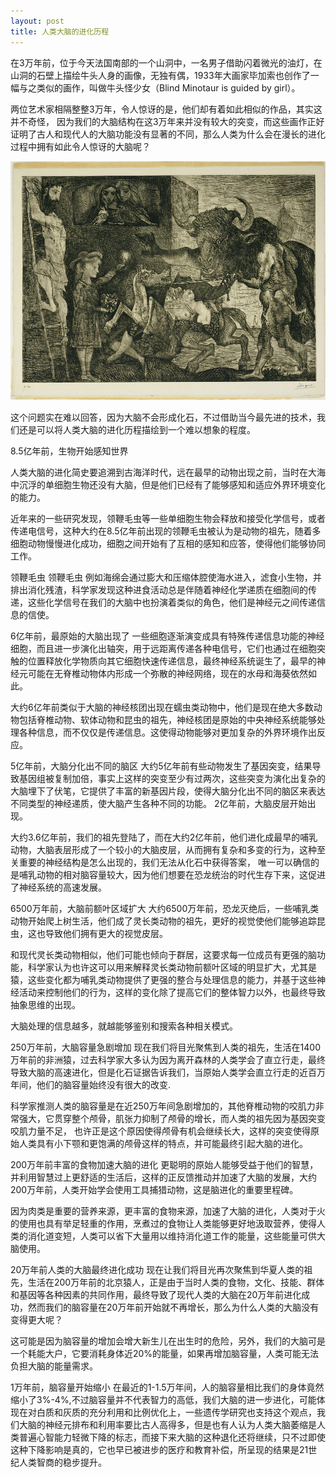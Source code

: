 ```yaml
---
layout: post
title: 人类大脑的进化历程
---
```

在3万年前，位于今天法国南部的一个山洞中，一名男子借助闪着微光的油灯，在山洞的石壁上描绘牛头人身的画像，无独有偶，1933年大画家毕加索也创作了一幅与之类似的画作，叫做牛头怪少女（Blind Minotaur is guided by girl）。

两位艺术家相隔整整3万年，令人惊讶的是，他们却有着如此相似的作品，其实这并不奇怪， 因为我们的大脑结构在这3万年来并没有较大的突变，而这些画作正好证明了古人和现代人的大脑功能没有显著的不同，那么人类为什么会在漫长的进化过程中拥有如此令人惊讶的大脑呢？

![](my_pics/blind-Minotaur-is-guided-by-girl.jpg)

这个问题实在难以回答，因为大脑不会形成化石，不过借助当今最先进的技术，我们还是可以将人类大脑的进化历程描绘到一个难以想象的程度。

8.5亿年前，生物开始感知世界

人类大脑的进化简史要追溯到古海洋时代，远在最早的动物出现之前，当时在大海中沉浮的单细胞生物还没有大脑，但是他们已经有了能够感知和适应外界环境变化的能力。

近年来的一些研究发现，领鞭毛虫等一些单细胞生物会释放和接受化学信号，或者传递电信号，这种大约在8.5亿年前出现的领鞭毛虫被认为是动物的祖先，随着多细胞动物慢慢进化成功，细胞之间开始有了互相的感知和应答，使得他们能够协同工作。

领鞭毛虫
领鞭毛虫
例如海绵会通过膨大和压缩体腔使海水进入，滤食小生物，并排出消化残渣，科学家发现这种进食活动总是伴随着神经化学递质在细胞间的传递，这些化学信号在我们的大脑中也扮演着类似的角色，他们是神经元之间传递信息的信使。

6亿年前，最原始的大脑出现了
一些细胞逐渐演变成具有特殊传递信息功能的神经细胞，而且进一步演化出轴突，用于远距离传递各种电信号，它们也通过在细胞突触的位置释放化学物质向其它细胞快速传递信息，最终神经系统诞生了，最早的神经元可能在无脊椎动物体内形成一个弥散的神经网络，现在的水母和海葵依然如此。

大约6亿年前类似于大脑的神经核团出现在蠕虫类动物中，他们是现在绝大多数动物包括脊椎动物、软体动物和昆虫的祖先，神经核团是原始的中央神经系统能够处理各种信息，而不仅仅是传递信息。这使得动物能够对更加复杂的外界环境作出反应。

5亿年前，大脑分化出不同的脑区
大约5亿年前有些动物发生了基因突变，结果导致基因组被复制加倍，事实上这样的突变至少有过两次，这些突变为演化出复杂的大脑埋下了伏笔，它提供了丰富的新基因片段，使得大脑分化出不同的脑区来表达不同类型的神经递质，使大脑产生各种不同的功能。 2亿年前，大脑皮层开始出现。

大约3.6亿年前，我们的祖先登陆了，而在大约2亿年前，他们进化成最早的哺乳动物，大脑表层形成了一个较小的大脑皮层，从而拥有复杂和多变的行为，这种至关重要的神经结构是怎么出现的，我们无法从化石中获得答案， 唯一可以确信的是哺乳动物的相对脑容量较大，因为他们想要在恐龙统治的时代生存下来，这促进了神经系统的高速发展。

6500万年前，大脑前额叶区域扩大
大约6500万年前，恐龙灭绝后，一些哺乳类动物开始爬上树生活，他们成了灵长类动物的祖先，更好的视觉使他们能够追踪昆虫，这也导致他们拥有更大的视觉皮层。

和现代灵长类动物相似，他们可能也倾向于群居，这要求每一位成员有更强的脑功能，科学家认为也许这可以用来解释灵长类动物前额叶区域的明显扩大，尤其是猿，这些变化都为哺乳类动物提供了更强的整合与处理信息的能力，并基于这些神经活动来控制他们的行为，这样的变化除了提高它们的整体智力以外，也最终导致抽象思维的出现。

大脑处理的信息越多，就越能够鉴别和搜索各种相关模式。

250万年前，大脑容量急剧增加
现在我们将目光聚焦到人类的祖先，生活在1400万年前的非洲猿，过去科学家大多认为因为离开森林的人类学会了直立行走，最终导致大脑的高速进化，但是化石证据告诉我们，当原始人类学会直立行走的近百万年间，他们的脑容量始终没有很大的改变.

科学家推测人类的脑容量是在近250万年间急剧增加的，其他脊椎动物的咬肌力非常强大，它贯穿整个颅骨，肌张力抑制了颅骨的增长，而人类的祖先因为基因突变咬肌力量不足， 也许正是这个原因使得颅骨有机会继续长大，这样的突变使得原始人类具有小下颚和更饱满的颅骨这样的特点，并可能最终引起大脑的进化。

200万年前丰富的食物加速大脑的进化
更聪明的原始人能够受益于他们的智慧，并利用智慧过上更舒适的生活后，这样的正反馈推动并加速了大脑的发展，大约200万年前，人类开始学会使用工具捕猎动物，这是脑进化的重要里程碑。

因为肉类是重要的营养来源，更丰富的食物来源，加速了大脑的进化，人类对于火的使用也具有举足轻重的作用，烹煮过的食物让人类能够更好地汲取营养，使得人类的消化道变短，人类可以省下大量用以维持消化道工作的能量，这些能量可供大脑使用。

20万年前人类的大脑最终进化成功
现在让我们将目光再次聚焦到华夏人类的祖先，生活在200万年前的北京猿人，正是由于当时人类的食物，文化、技能、群体和基因等各种因素的共同作用，最终导致了现代人类的大脑在20万年前进化成功，然而我们的脑容量在20万年前开始就不再增长，那么为什么人类的大脑没有变得更大呢？

这可能是因为脑容量的增加会增大新生儿在出生时的危险，另外，我们的大脑可是一个耗能大户，它要消耗身体近20%的能量，如果再增加脑容量，人类可能无法负担大脑的能量需求。

1万年前，脑容量开始缩小
在最近的1-1.5万年间，人的脑容量相比我们的身体竟然缩小了3%-4%,不过脑容量并不代表智力的高低，我们大脑的进一步进化，可能体现在对白质和灰质的充分利用和比例优化上，一些遗传学研究也支持这个观点，我们大脑的神经元排布和利用率要比古人高得多，但是也有人认为人类大脑萎缩是人类普遍心智能力轻微下降的标志，而接下来大脑的这种退化还将继续，只不过即使这种下降影响是真的，它也早已被进步的医疗和教育补偿，所呈现的结果是21世纪人类智商的稳步提升。
